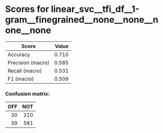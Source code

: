 # Scores for linear_svc__tfi_df__1-gram__finegrained__none__none__none__none
|      Score      |Value|
|-----------------|----:|
|Accuracy         |0.710|
|Precision (macro)|0.585|
|Recall (macro)   |0.531|
|F1 (macro)       |0.509|

### Confusion matrix:
|OFF|NOT|
|--:|--:|
| 30|210|
| 39|581|

